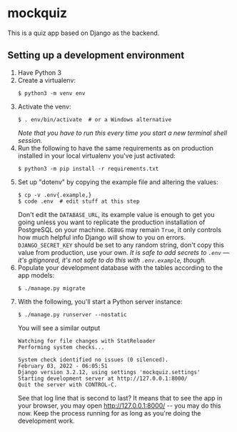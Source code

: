 # mockquiz

This is a quiz app based on Django as the backend. 

## Setting up a development environment

1. Have Python 3
2. Create a virtualenv:
   ```console
   $ python3 -m venv env
   ```
3. Activate the venv:
   ```console
   $ . env/bin/activate  # or a Windows alternative
   ```
   *Note that you have to run this every time you start a new
   terminal shell session.*
4. Run the following to have the same requirements as on
   production installed in your local virtualenv you've just activated:
   ```console
   $ python3 -m pip install -r requirements.txt
   ```
5. Set up "dotenv" by copying the example file and altering the values:
   ```console
   $ cp -v .env{.example,}
   $ code .env  # edit stuff at this step
   ```
   Don't edit the `DATABASE_URL`, its
   example value is enough to get you going unless you want to replicate
   the production installation of PostgreSQL on your machine.
   `DEBUG` may remain `True`, it only controls how much helpful info
   Django will show to you on errors. `DJANGO_SECRET_KEY` should be set
   to any random string, don't copy this value from production, use your
   own. 
   *It is safe to add secrets to `.env` — it's gitignored, it's not safe
   to do this with `.env.example`, though.*
6. Populate your development database with the tables according to
   the app models: 
   ```console
   $ ./manage.py migrate
   ```
7. With the following, you'll start a Python server instance:
   ```console
   $ ./manage.py runserver --nostatic
   ```
   You will see a similar output
   ```
   Watching for file changes with StatReloader
   Performing system checks...
   
   System check identified no issues (0 silenced).
   February 03, 2022 - 06:05:51
   Django version 3.2.12, using settings 'mockquiz.settings'
   Starting development server at http://127.0.0.1:8000/
   Quit the server with CONTROL-C.
   ```
   See that log line that is second to last? It means that to see the
   app in your browser, you may open http://127.0.0.1:8000/ -- you may
   do this now.
   Keep the process running for as long as you're doing the development
   work.
